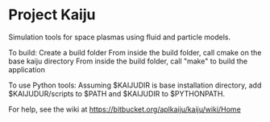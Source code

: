 # Project Kaiju
Simulation tools for space plasmas using fluid and particle models.

To build:
Create a build folder
From inside the build folder, call cmake on the base kaiju directory
From inside the build folder, call "make" to build the application

To use Python tools:
Assuming $KAIJUDIR is base installation directory, add $KAIJUDUR/scripts to $PATH and $KAIJUDIR to $PYTHONPATH.  

For help, see the wiki at
https://bitbucket.org/aplkaiju/kaiju/wiki/Home
